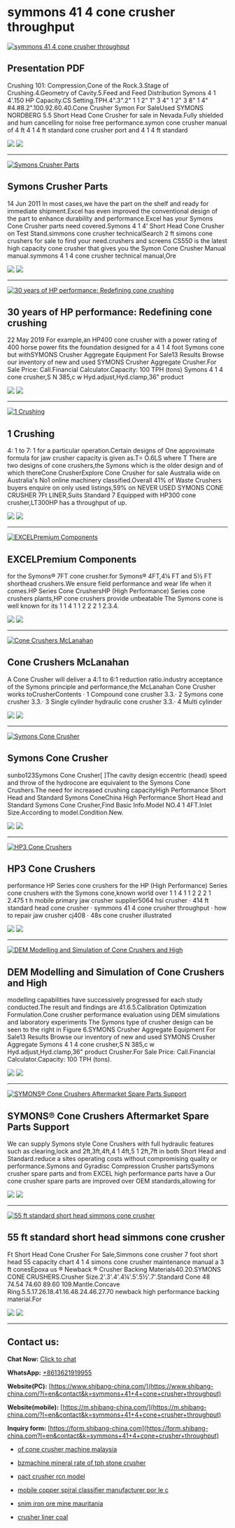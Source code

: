 # symmons 41 4 cone crusher throughput

<a href="https://swt.shibang-china.com/?l=en&img&k=symmons+41+4+cone+crusher+throughput" target="_blank">![symmons 41 4 cone crusher throughput](http://static.shibang-china.com/all-800x300/711.jpg)</a>

## Presentation PDF
Crushing 101: Compression,Cone of the Rock.3.Stage of Crushing.4.Geometry of Cavity.5.Feed and Feed Distribution Symons 4 1 4&#39;.150 HP Capacity.CS Setting.TPH.4&quot;.3&quot;.2&quot; 1 1 2&quot; 1&quot; 3 4&quot; 1 2&quot; 3 8&quot; 1 4&quot; #4.#8.2&quot;.100.92.60.40.Cone Crusher Symon For SaleUsed SYMONS NORDBERG 5.5 Short Head Cone Crusher for sale in Nevada.Fully shielded and hum cancelling for noise free performance.symon cone crusher manual of 4 ft 4 1 4 ft standard cone crusher port and 4 1 4 ft standard


<a href="https://whatsapp.shibangsoft.com/WhatsApp.php" target="_blank" title="WhatsApp">![](http://static.shibang-china.com/icon/whatsapp.png)</a> <a href="https://swt.shibang-china.com/?l=en&icon&k=symmons+41+4+cone+crusher+throughput" target="_blank">![](http://static.shibang-china.com/icon/chat-en.png)</a>

---

<a href="https://swt.shibang-china.com/?l=en&img&k=symmons+41+4+cone+crusher+throughput" target="_blank">![Symons Crusher Parts](http://static.shibang-china.com/all-800x300/1354.jpg)</a>

## Symons Crusher Parts
14 Jun 2011 In most cases,we have the part on the shelf and ready for immediate shipment.Excel has even improved the conventional design of the part to enhance durability and performance.Excel has your Symons Cone Crusher parts need covered.Symons 4 1 4&#39; Short Head Cone Crusher on Test Stand.simmons cone crusher technicalSearch 2 ft simons cone crushers for sale to find your need.crushers and screens CS550 is the latest high capacity cone crusher that gives you the Symon Cone Crusher Manual manual.symmons 4 1 4 cone crusher technical manual,Ore


<a href="https://whatsapp.shibangsoft.com/WhatsApp.php" target="_blank" title="WhatsApp">![](http://static.shibang-china.com/icon/whatsapp.png)</a> <a href="https://swt.shibang-china.com/?l=en&icon&k=symmons+41+4+cone+crusher+throughput" target="_blank">![](http://static.shibang-china.com/icon/chat-en.png)</a>

---

<a href="https://swt.shibang-china.com/?l=en&img&k=symmons+41+4+cone+crusher+throughput" target="_blank">![30 years of HP performance: Redefining cone crushing](http://static.shibang-china.com/all-800x300/882.jpg)</a>

## 30 years of HP performance: Redefining cone crushing
22 May 2019 For example,an HP400 cone crusher with a power rating of 400 horse power fits the foundation designed for a 4 1 4 foot Symons cone but withSYMONS Crusher Aggregate Equipment For Sale13 Results Browse our inventory of new and used SYMONS Crusher Aggregate Crusher.For Sale Price: Call.Financial Calculator.Capacity: 100 TPH (tons) Symons 4 1 4 cone crusher,S N 385,c w Hyd.adjust,Hyd.clamp,36&quot; product


<a href="https://whatsapp.shibangsoft.com/WhatsApp.php" target="_blank" title="WhatsApp">![](http://static.shibang-china.com/icon/whatsapp.png)</a> <a href="https://swt.shibang-china.com/?l=en&icon&k=symmons+41+4+cone+crusher+throughput" target="_blank">![](http://static.shibang-china.com/icon/chat-en.png)</a>

---

<a href="https://swt.shibang-china.com/?l=en&img&k=symmons+41+4+cone+crusher+throughput" target="_blank">![1 Crushing](http://static.shibang-china.com/all-800x300/297.jpg)</a>

## 1 Crushing
4: 1 to 7: 1 for a particular operation.Certain designs of One approximate formula for jaw crusher capacity is given as.T= O.6LS where T There are two designs of cone crushers,the Symons which is the older design and of which thereCone CrusherExplore Cone Crusher for sale Australia wide on Australia&#39;s No1 online machinery classified.Overall 41% of Waste Crushers buyers enquire on only used listings,59% on NEVER USED SYMONS CONE CRUSHER 7Ft LINER,Suits Standard 7 Equipped with HP300 cone crusher,LT300HP has a throughput of up.


<a href="https://whatsapp.shibangsoft.com/WhatsApp.php" target="_blank" title="WhatsApp">![](http://static.shibang-china.com/icon/whatsapp.png)</a> <a href="https://swt.shibang-china.com/?l=en&icon&k=symmons+41+4+cone+crusher+throughput" target="_blank">![](http://static.shibang-china.com/icon/chat-en.png)</a>

---

<a href="https://swt.shibang-china.com/?l=en&img&k=symmons+41+4+cone+crusher+throughput" target="_blank">![EXCELPremium Components](http://static.shibang-china.com/all-800x300/1281.jpg)</a>

## EXCELPremium Components
for the Symons® 7FT cone crusher.for Symons® 4FT,4¼ FT and 5½ FT shorthead crushers.We ensure field performance and wear life when it comes.HP Series Cone CrushersHP (High Performance) Series cone crushers plants,HP cone crushers provide unbeatable The Symons cone is well known for its 1 1 4 1 1 2 2 2 1 2.3.4.


<a href="https://whatsapp.shibangsoft.com/WhatsApp.php" target="_blank" title="WhatsApp">![](http://static.shibang-china.com/icon/whatsapp.png)</a> <a href="https://swt.shibang-china.com/?l=en&icon&k=symmons+41+4+cone+crusher+throughput" target="_blank">![](http://static.shibang-china.com/icon/chat-en.png)</a>

---

<a href="https://swt.shibang-china.com/?l=en&img&k=symmons+41+4+cone+crusher+throughput" target="_blank">![Cone Crushers McLanahan](http://static.shibang-china.com/all-800x300/861.jpg)</a>

## Cone Crushers McLanahan
A Cone Crusher will deliver a 4:1 to 6:1 reduction ratio.industry acceptance of the Symons principle and performance,the McLanahan Cone Crusher works toCrusherContents &middot; 1 Compound cone crusher 3.3.&middot; 2 Symons cone crusher 3.3.&middot; 3 Single cylinder hydraulic cone crusher 3.3.&middot; 4 Multi cylinder


<a href="https://whatsapp.shibangsoft.com/WhatsApp.php" target="_blank" title="WhatsApp">![](http://static.shibang-china.com/icon/whatsapp.png)</a> <a href="https://swt.shibang-china.com/?l=en&icon&k=symmons+41+4+cone+crusher+throughput" target="_blank">![](http://static.shibang-china.com/icon/chat-en.png)</a>

---

<a href="https://swt.shibang-china.com/?l=en&img&k=symmons+41+4+cone+crusher+throughput" target="_blank">![Symons Cone Crusher](http://static.shibang-china.com/all-800x300/1050.jpg)</a>

## Symons Cone Crusher
sunbo123Symons Cone Crusher[ ]The cavity design eccentric (head) speed and throw of the hydrocone are equivalent to the Symons Cone Crushers.The need for increased crushing capacityHigh Performance Short Head and Standard Symons ConeChina High Performance Short Head and Standard Symons Cone Crusher,Find Basic Info.Model NO.4 1 4FT.Inlet Size.According to model.Condition.New.


<a href="https://whatsapp.shibangsoft.com/WhatsApp.php" target="_blank" title="WhatsApp">![](http://static.shibang-china.com/icon/whatsapp.png)</a> <a href="https://swt.shibang-china.com/?l=en&icon&k=symmons+41+4+cone+crusher+throughput" target="_blank">![](http://static.shibang-china.com/icon/chat-en.png)</a>

---

<a href="https://swt.shibang-china.com/?l=en&img&k=symmons+41+4+cone+crusher+throughput" target="_blank">![HP3 Cone Crushers](http://static.shibang-china.com/all-800x300/312.jpg)</a>

## HP3 Cone Crushers
performance HP Series cone crushers for the HP (High Performance) Series cone crushers with the Symons cone,known world over 1 1 4 1 1 2 2 2 1 2.475 t h mobile primary jaw crusher supplier5064 hsi crusher &middot; 414 ft standard head cone crusher &middot; symmons 41 4 cone crusher throughput &middot; how to repair jaw crusher cj408 &middot; 48s cone crusher illustrated


<a href="https://whatsapp.shibangsoft.com/WhatsApp.php" target="_blank" title="WhatsApp">![](http://static.shibang-china.com/icon/whatsapp.png)</a> <a href="https://swt.shibang-china.com/?l=en&icon&k=symmons+41+4+cone+crusher+throughput" target="_blank">![](http://static.shibang-china.com/icon/chat-en.png)</a>

---

<a href="https://swt.shibang-china.com/?l=en&img&k=symmons+41+4+cone+crusher+throughput" target="_blank">![DEM Modelling and Simulation of Cone Crushers and High](http://static.shibang-china.com/all-800x300/73.jpg)</a>

## DEM Modelling and Simulation of Cone Crushers and High
modelling capabilities have successively progressed for each study conducted.The result and findings are 41.6.5.Calibration Optimization Formulation.Cone crusher performance evaluation using DEM simulations and laboratory experiments The Symons type of crusher design can be seen to the right in Figure 6.SYMONS Crusher Aggregate Equipment For Sale13 Results Browse our inventory of new and used SYMONS Crusher Aggregate Symons 4 1 4 cone crusher,S N 385,c w Hyd.adjust,Hyd.clamp,36&quot; product Crusher.For Sale Price: Call.Financial Calculator.Capacity: 100 TPH (tons).


<a href="https://whatsapp.shibangsoft.com/WhatsApp.php" target="_blank" title="WhatsApp">![](http://static.shibang-china.com/icon/whatsapp.png)</a> <a href="https://swt.shibang-china.com/?l=en&icon&k=symmons+41+4+cone+crusher+throughput" target="_blank">![](http://static.shibang-china.com/icon/chat-en.png)</a>

---

<a href="https://swt.shibang-china.com/?l=en&img&k=symmons+41+4+cone+crusher+throughput" target="_blank">![SYMONS® Cone Crushers Aftermarket Spare Parts Support](http://static.shibang-china.com/all-800x300/1032.jpg)</a>

## SYMONS® Cone Crushers Aftermarket Spare Parts Support
We can supply Symons style Cone Crushers with full hydraulic features such as clearing,lock and 2ft,3ft,4ft,4 1 4ft,5 1 2ft,7ft in both Short Head and Standard.reduce a sites operating costs without compromising quality or performance.Symons and Gyradisc Compression Crusher partsSymons crusher spare parts and from EXCEL high performance parts have a Our cone crusher spare parts are improved over OEM standards,allowing for


<a href="https://whatsapp.shibangsoft.com/WhatsApp.php" target="_blank" title="WhatsApp">![](http://static.shibang-china.com/icon/whatsapp.png)</a> <a href="https://swt.shibang-china.com/?l=en&icon&k=symmons+41+4+cone+crusher+throughput" target="_blank">![](http://static.shibang-china.com/icon/chat-en.png)</a>

---

<a href="https://swt.shibang-china.com/?l=en&img&k=symmons+41+4+cone+crusher+throughput" target="_blank">![55 ft standard short head simmons cone crusher](http://static.shibang-china.com/all-800x300/227.jpg)</a>

## 55 ft standard short head simmons cone crusher
Ft Short Head Cone Crusher For Sale,Simmons cone crusher 7 foot short head 55 capacity chart 4 1 4 simons cone crusher maintenance manual a 3 ft conesEpoxa us ® Newback ® Crusher Backing Materials40.20.SYMONS CONE CRUSHERS.Crusher Size.2&#39;.3&#39;.4&#39;.4¼&#39;.5&#39;.5½&#39;.7&#39;.Standard Cone 48 74.54 74.60 89.60 109.Mantle.Concave Ring.5.5.17.26.18.41.16.48.24.46.27.70 newback high performance backing material.For


<a href="https://whatsapp.shibangsoft.com/WhatsApp.php" target="_blank" title="WhatsApp">![](http://static.shibang-china.com/icon/whatsapp.png)</a> <a href="https://swt.shibang-china.com/?l=en&icon&k=symmons+41+4+cone+crusher+throughput" target="_blank">![](http://static.shibang-china.com/icon/chat-en.png)</a>

---
## Contact us:

**Chat Now:** [Click to chat](https://swt.shibang-china.com?l=en&contact&k=symmons+41+4+cone+crusher+throughput)

**WhatsApp:**  [+8613621919955](https://whatsapp.shibangsoft.com/WhatsApp.php)

**Website(PC):** [https://www.shibang-china.com/](https://www.shibang-china.com/?l=en&contact&k=symmons+41+4+cone+crusher+throughput)

**Website(mobile):** [https://m.shibang-china.com/](https://m.shibang-china.com/?l=en&contact&k=symmons+41+4+cone+crusher+throughput)

**Inquiry form:** [https://form.shibang-china.com](https://form.shibang-china.com?l=en&contact&k=symmons+41+4+cone+crusher+throughput)

* [of cone crusher machine malaysia](../170/of%20cone%20crusher%20machine%20malaysia.md)

* [bzmachine mineral rate of tph stone crusher](../166/bzmachine%20mineral%20rate%20of%20tph%20stone%20crusher.md)

* [pact crusher rcn model](../167/pact%20crusher%20rcn%20model.md)

* [mobile copper spiral classifier manufacturer por le c](../164/mobile%20copper%20spiral%20classifier%20manufacturer%20por%20le%20c.md)

* [snim iron ore mine mauritania](../165/snim%20iron%20ore%20mine%20mauritania.md)

* [crusher liner coal](../166/crusher%20liner%20coal.md)